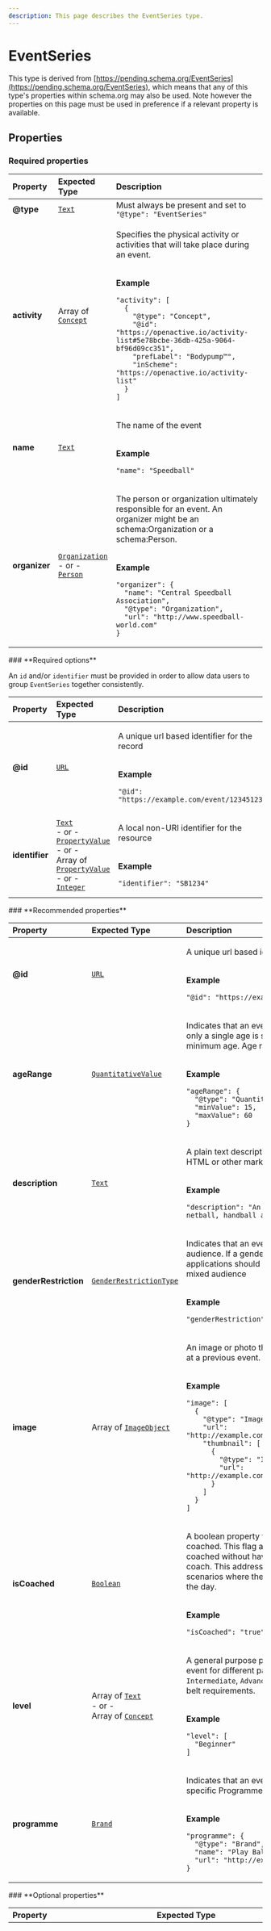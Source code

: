 ```yaml
---
description: This page describes the EventSeries type.
---
```


# EventSeries

This type is derived from [https://pending.schema.org/EventSeries](https://pending.schema.org/EventSeries), which means that any of this type's properties within schema.org may also be used. Note however the properties on this page must be used in preference if a relevant property is available.

## **Properties**

### **Required properties**

<table>
  <thead>
    <tr>
      <th style="text-align:left">Property</th>
      <th style="text-align:left">Expected Type</th>
      <th style="text-align:left">Description</th>
    </tr>
  </thead>
  <tbody>
    <tr>
      <td style="text-align:left"><b>@type</b>
      </td>
      <td style="text-align:left"> <a href="https://schema.org/Text"><code>Text</code></a>
      </td>
      <td style="text-align:left">Must always be present and set to <code>&quot;@type&quot;: &quot;EventSeries&quot;</code>
      </td>
    </tr>
    <tr>
      <td style="text-align:left"><b>activity</b>
      </td>
      <td style="text-align:left">Array of <a href="https://developer.openactive.io/data-model/types/concept"><code>Concept</code></a>
      </td>
      <td style="text-align:left">
        <p>Specifies the physical activity or activities that will take place during
          an event.</p>
        <p>
          <br /><b>Example</b>
        </p>
        <p><code>&quot;activity&quot;: [<br />  {<br />    &quot;@type&quot;: &quot;Concept&quot;,<br />    &quot;@id&quot;: &quot;https://openactive.io/activity-list#5e78bcbe-36db-425a-9064-bf96d09cc351&quot;,<br />    &quot;prefLabel&quot;: &quot;Bodypump&#x2122;&quot;,<br />    &quot;inScheme&quot;: &quot;https://openactive.io/activity-list&quot;<br />  }<br />]</code>
        </p>
      </td>
    </tr>
    <tr>
      <td style="text-align:left"><b>name</b>
      </td>
      <td style="text-align:left"> <a href="https://schema.org/Text"><code>Text</code></a>
      </td>
      <td style="text-align:left">
        <p>The name of the event</p>
        <p>
          <br /><b>Example</b>
        </p>
        <p><code>&quot;name&quot;: &quot;Speedball&quot;</code>
        </p>
      </td>
    </tr>
    <tr>
      <td style="text-align:left"><b>organizer</b>
      </td>
      <td style="text-align:left"> <a href="https://developer.openactive.io/data-model/types/organization"><code>Organization</code></a>
        <br
        />- or -
        <br /><a href="https://developer.openactive.io/data-model/types/person"><code>Person</code></a>
      </td>
      <td style="text-align:left">
        <p>The person or organization ultimately responsible for an event. An organizer
          might be an schema:Organization or a schema:Person.</p>
        <p>
          <br /><b>Example</b>
        </p>
        <p><code>&quot;organizer&quot;: {<br />  &quot;name&quot;: &quot;Central Speedball Association&quot;,<br />  &quot;@type&quot;: &quot;Organization&quot;,<br />  &quot;url&quot;: &quot;http://www.speedball-world.com&quot;<br />}</code>
        </p>
      </td>
    </tr>
  </tbody>
</table>### **Required options**

An `id` and/or `identifier` must be provided in order to allow data users to group `EventSeries` together consistently.

<table>
  <thead>
    <tr>
      <th style="text-align:left">Property</th>
      <th style="text-align:left">Expected Type</th>
      <th style="text-align:left">Description</th>
    </tr>
  </thead>
  <tbody>
    <tr>
      <td style="text-align:left"><b>@id</b>
      </td>
      <td style="text-align:left"> <a href="https://schema.org/URL"><code>URL</code></a>
      </td>
      <td style="text-align:left">
        <p>A unique url based identifier for the record</p>
        <p>
          <br /><b>Example</b>
        </p>
        <p><code>&quot;@id&quot;: &quot;https://example.com/event/1234512345&quot;</code>
        </p>
      </td>
    </tr>
    <tr>
      <td style="text-align:left"><b>identifier</b>
      </td>
      <td style="text-align:left"> <a href="https://schema.org/Text"><code>Text</code></a>
        <br />- or -
        <br /><a href="https://developer.openactive.io/data-model/types/propertyvalue"><code>PropertyValue</code></a>
        <br
        />- or -
        <br />Array of <a href="https://developer.openactive.io/data-model/types/propertyvalue"><code>PropertyValue</code></a>
        <br
        />- or -
        <br /><a href="https://schema.org/Integer"><code>Integer</code></a>
      </td>
      <td style="text-align:left">
        <p>A local non-URI identifier for the resource</p>
        <p>
          <br /><b>Example</b>
        </p>
        <p><code>&quot;identifier&quot;: &quot;SB1234&quot;</code>
        </p>
      </td>
    </tr>
  </tbody>
</table>### **Recommended properties**

<table>
  <thead>
    <tr>
      <th style="text-align:left">Property</th>
      <th style="text-align:left">Expected Type</th>
      <th style="text-align:left">Description</th>
    </tr>
  </thead>
  <tbody>
    <tr>
      <td style="text-align:left"><b>@id</b>
      </td>
      <td style="text-align:left"> <a href="https://schema.org/URL"><code>URL</code></a>
      </td>
      <td style="text-align:left">
        <p>A unique url based identifier for the record</p>
        <p>
          <br /><b>Example</b>
        </p>
        <p><code>&quot;@id&quot;: &quot;https://example.com/event/1234512345&quot;</code>
        </p>
      </td>
    </tr>
    <tr>
      <td style="text-align:left"><b>ageRange</b>
      </td>
      <td style="text-align:left"> <a href="https://developer.openactive.io/data-model/types/quantitativevalue"><code>QuantitativeValue</code></a>
      </td>
      <td style="text-align:left">
        <p>Indicates that an event is suitable for a specific age range. If only
          a single age is specified then this is assumed to be a minimum age. Age
          ranges can be specified as follows: 18-30</p>
        <p>
          <br /><b>Example</b>
        </p>
        <p><code>&quot;ageRange&quot;: {<br />  &quot;@type&quot;: &quot;QuantitativeValue&quot;,<br />  &quot;minValue&quot;: 15,<br />  &quot;maxValue&quot;: 60<br />}</code>
        </p>
      </td>
    </tr>
    <tr>
      <td style="text-align:left"><b>description</b>
      </td>
      <td style="text-align:left"> <a href="https://schema.org/Text"><code>Text</code></a>
      </td>
      <td style="text-align:left">
        <p>A plain text description of the event, which must not include HTML or
          other markup.</p>
        <p>
          <br /><b>Example</b>
        </p>
        <p><code>&quot;description&quot;: &quot;An fast paced game that incorporates netball, handball and football.&quot;</code>
        </p>
      </td>
    </tr>
    <tr>
      <td style="text-align:left"><b>genderRestriction</b>
      </td>
      <td style="text-align:left"> <a href="https://openactive.io/GenderRestrictionType"><code>GenderRestrictionType</code></a>
      </td>
      <td style="text-align:left">
        <p>Indicates that an event is restricted to male, female or a mixed audience.
          If a gender restriction isn&apos;t specified then applications should assume
          that an event is suitable for a mixed audience</p>
        <p>
          <br /><b>Example</b>
        </p>
        <p><code>&quot;genderRestriction&quot;: &quot;https://openactive.io/FemaleOnly&quot;</code>
        </p>
      </td>
    </tr>
    <tr>
      <td style="text-align:left"><b>image</b>
      </td>
      <td style="text-align:left">Array of <a href="https://developer.openactive.io/data-model/types/imageobject"><code>ImageObject</code></a>
      </td>
      <td style="text-align:left">
        <p>An image or photo that depicts the event, e.g. a photo taken at a previous
          event.</p>
        <p>
          <br /><b>Example</b>
        </p>
        <p><code>&quot;image&quot;: [<br />  {<br />    &quot;@type&quot;: &quot;ImageObject&quot;,<br />    &quot;url&quot;: &quot;http://example.com/static/image/speedball_large.jpg&quot;,<br />    &quot;thumbnail&quot;: [<br />      {<br />        &quot;@type&quot;: &quot;ImageObject&quot;,<br />        &quot;url&quot;: &quot;http://example.com/static/image/speedball_thumbnail.jpg&quot;<br />      }<br />    ]<br />  }<br />]</code>
        </p>
      </td>
    </tr>
    <tr>
      <td style="text-align:left"><b>isCoached</b>
      </td>
      <td style="text-align:left"> <a href="https://schema.org/Boolean"><code>Boolean</code></a>
      </td>
      <td style="text-align:left">
        <p>A boolean property that indicates whether an Event will be coached. This
          flag allows an Event to be marked as being coached without having to specify
          a named individual as a coach. This addresses both privacy concerns and
          also scenarios where the actual coach may only be decided on the day.</p>
        <p>
          <br /><b>Example</b>
        </p>
        <p><code>&quot;isCoached&quot;: &quot;true&quot;</code>
        </p>
      </td>
    </tr>
    <tr>
      <td style="text-align:left"><b>level</b>
      </td>
      <td style="text-align:left">Array of <a href="https://schema.org/Text"><code>Text</code></a>
        <br />- or -
        <br />Array of <a href="https://developer.openactive.io/data-model/types/concept"><code>Concept</code></a>
      </td>
      <td style="text-align:left">
        <p>A general purpose property for specifying the suitability of an event
          for different participant &#x201C;levels&#x201D;. E.g. <code>Beginner</code>, <code>Intermediate</code>, <code>Advanced</code>.
          Or in the case of martial arts, specific belt requirements.</p>
        <p>
          <br /><b>Example</b>
        </p>
        <p><code>&quot;level&quot;: [<br />  &quot;Beginner&quot;<br />]</code>
        </p>
      </td>
    </tr>
    <tr>
      <td style="text-align:left"><b>programme</b>
      </td>
      <td style="text-align:left"> <a href="https://developer.openactive.io/data-model/types/brand"><code>Brand</code></a>
      </td>
      <td style="text-align:left">
        <p>Indicates that an event will be organised according to a specific Programme.</p>
        <p>
          <br /><b>Example</b>
        </p>
        <p><code>&quot;programme&quot;: {<br />  &quot;@type&quot;: &quot;Brand&quot;,<br />  &quot;name&quot;: &quot;Play Ball!&quot;,<br />  &quot;url&quot;: &quot;http://example.org/brand/play-ball&quot;<br />}</code>
        </p>
      </td>
    </tr>
  </tbody>
</table>### **Optional properties**

<table>
  <thead>
    <tr>
      <th style="text-align:left">Property</th>
      <th style="text-align:left">Expected Type</th>
      <th style="text-align:left">Description</th>
    </tr>
  </thead>
  <tbody>
    <tr>
      <td style="text-align:left"><b>accessibilityInformation</b>
      </td>
      <td style="text-align:left"> <a href="https://schema.org/Text"><code>Text</code></a>
      </td>
      <td style="text-align:left">
        <p>Provide additional, specific documentation for participants about how
          disabilities are, or can be supported at the Event.</p>
        <p>
          <br /><b>Example</b>
        </p>
        <p><code>&quot;accessibilityInformation&quot;: &quot;This route has been British Cycling assessed as an accessible route, meaning it is suitable for the majority of adaptive bikes. The route will have no or low levels of traffic, there will be plenty of space and will have a good surface throughout. If you have any questions about using this route on an adaptive bike on this ride, please use visit https://www.letsride.co.uk/accessibility or call 0123 456 7000 and ask for the Recreation team.&quot;</code>
        </p>
      </td>
    </tr>
    <tr>
      <td style="text-align:left"><b>accessibilitySupport</b>
      </td>
      <td style="text-align:left">Array of <a href="https://developer.openactive.io/data-model/types/concept"><code>Concept</code></a>
      </td>
      <td style="text-align:left">
        <p>Used to specify the types of disabilities or impairments that are supported
          at an event.</p>
        <p>
          <br /><b>Example</b>
        </p>
        <p><code>&quot;accessibilitySupport&quot;: [<br />  {<br />    &quot;@type&quot;: &quot;Concept&quot;,<br />    &quot;@id&quot;: &quot;https://openactive.io/accessibility-support#1393f2dc-3fcc-4be9-a99f-f1e51f5ad277&quot;,<br />    &quot;prefLabel&quot;: &quot;Visual impairment&quot;,<br />    &quot;inScheme&quot;: &quot;https://openactive.io/accessibility-support&quot;<br />  }<br />]</code>
        </p>
      </td>
    </tr>
    <tr>
      <td style="text-align:left"><b>attendeeInstructions</b>
      </td>
      <td style="text-align:left"> <a href="https://schema.org/Text"><code>Text</code></a>
      </td>
      <td style="text-align:left">
        <p>Provides additional notes and instructions for event attendees, for example
          more information on how to find the event, what to bring, etc. The value
          of this property must not include HTML or other markup.</p>
        <p>
          <br /><b>Example</b>
        </p>
        <p><code>&quot;attendeeInstructions&quot;: &quot;Ensure you bring trainers and a bottle of water.&quot;</code>
        </p>
      </td>
    </tr>
    <tr>
      <td style="text-align:left"><b>category</b>
      </td>
      <td style="text-align:left">Array of <a href="https://developer.openactive.io/data-model/types/concept"><code>Concept</code></a>
        <br
        />- or -
        <br />Array of <a href="https://schema.org/Text"><code>Text</code></a>
      </td>
      <td style="text-align:left">
        <p>Provides a set of tags that help categorise and describe an event, e.g.
          its intensity, purpose, etc.</p>
        <p>
          <br /><b>Example</b>
        </p>
        <p><code>&quot;category&quot;: [<br />  &quot;High Intensity&quot;<br />]</code>
        </p>
      </td>
    </tr>
    <tr>
      <td style="text-align:left"><b>contributor</b>
      </td>
      <td style="text-align:left">Array of <a href="https://developer.openactive.io/data-model/types/person"><code>Person</code></a>
      </td>
      <td style="text-align:left">
        <p>A Person who contributes to the facilitation of the Event.</p>
        <p>
          <br /><b>Example</b>
        </p>
        <p><code>&quot;contributor&quot;: [<br />  {<br />    &quot;@type&quot;: &quot;Person&quot;,<br />    &quot;familyName&quot;: &quot;Smith&quot;,<br />    &quot;givenName&quot;: &quot;Nicole&quot;,<br />    &quot;@id&quot;: &quot;https://example.com/locations/1234ABCD/leaders/89&quot;,<br />    &quot;identifier&quot;: 89<br />  }<br />]</code>
        </p>
      </td>
    </tr>
    <tr>
      <td style="text-align:left"><b>duration</b>
      </td>
      <td style="text-align:left"> <a href="https://schema.org/Duration"><code>Duration</code></a>
      </td>
      <td style="text-align:left">
        <p>The duration of the event given in [ISO8601] format.</p>
        <p>
          <br /><b>Example</b>
        </p>
        <p><code>&quot;duration&quot;: &quot;PT1H&quot;</code>
        </p>
      </td>
    </tr>
    <tr>
      <td style="text-align:left"><b>eventAttendanceMode</b>
      </td>
      <td style="text-align:left"> <a href="https://schema.org/EventAttendanceModeEnumeration"><code>EventAttendanceModeEnumeration</code></a>
      </td>
      <td style="text-align:left">
        <p>The eventAttendanceMode of an event indicates whether it occurs online,
          offline, or a mix.</p>
        <p>
          <br /><b>Example</b>
        </p>
        <p><code>&quot;eventAttendanceMode&quot;: &quot;https://schema.org/OnlineEventAttendanceMode&quot;</code>
        </p>
      </td>
    </tr>
    <tr>
      <td style="text-align:left"><b>eventStatus</b>
      </td>
      <td style="text-align:left"> <a href="https://schema.org/EventStatusType"><code>EventStatusType</code></a>
      </td>
      <td style="text-align:left">
        <p>The status of an event. Can be used to indicate rescheduled or cancelled
          events</p>
        <p>
          <br /><b>Example</b>
        </p>
        <p><code>&quot;eventStatus&quot;: &quot;https://schema.org/EventScheduled&quot;</code>
        </p>
      </td>
    </tr>
    <tr>
      <td style="text-align:left"><b>identifier</b>
      </td>
      <td style="text-align:left"> <a href="https://schema.org/Text"><code>Text</code></a>
        <br />- or -
        <br /><a href="https://developer.openactive.io/data-model/types/propertyvalue"><code>PropertyValue</code></a>
        <br
        />- or -
        <br />Array of <a href="https://developer.openactive.io/data-model/types/propertyvalue"><code>PropertyValue</code></a>
        <br
        />- or -
        <br /><a href="https://schema.org/Integer"><code>Integer</code></a>
      </td>
      <td style="text-align:left">
        <p>A local non-URI identifier for the resource</p>
        <p>
          <br /><b>Example</b>
        </p>
        <p><code>&quot;identifier&quot;: &quot;SB1234&quot;</code>
        </p>
      </td>
    </tr>
    <tr>
      <td style="text-align:left"><b>isAccessibleForFree</b>
      </td>
      <td style="text-align:left"> <a href="https://schema.org/Boolean"><code>Boolean</code></a>
      </td>
      <td style="text-align:left">
        <p>Whether the Event is accessible without charge.</p>
        <p>
          <br /><b>Example</b>
        </p>
        <p><code>&quot;isAccessibleForFree&quot;: &quot;true&quot;</code>
        </p>
      </td>
    </tr>
    <tr>
      <td style="text-align:left"><b>leader</b>
      </td>
      <td style="text-align:left">Array of <a href="https://developer.openactive.io/data-model/types/person"><code>Person</code></a>
      </td>
      <td style="text-align:left">
        <p>Refers to a person (schema:Person) who will be leading an event. E.g.
          a coach. This is a more specific role than an organiser or a contributor.
          The person will need to have given their consent for their personal information
          to be present in the Open Data.</p>
        <p>
          <br /><b>Example</b>
        </p>
        <p><code>&quot;leader&quot;: [<br />  {<br />    &quot;@type&quot;: &quot;Person&quot;,<br />    &quot;familyName&quot;: &quot;Smith&quot;,<br />    &quot;givenName&quot;: &quot;Nicole&quot;,<br />    &quot;gender&quot;: &quot;https://schema.org/Male&quot;,<br />    &quot;@id&quot;: &quot;https://example.com/locations/1234ABCD/leaders/89&quot;,<br />    &quot;identifier&quot;: 89<br />  }<br />]</code>
        </p>
      </td>
    </tr>
    <tr>
      <td style="text-align:left"><b>location</b>
      </td>
      <td style="text-align:left"> <a href="https://developer.openactive.io/data-model/types/place"><code>Place</code></a>
      </td>
      <td style="text-align:left">
        <p>The location at which the event will take place. Or, in the case of events
          that may span multiple locations, the initial meeting or starting point.</p>
        <p>It is recommended that locations should be specified as a <a href="https://github.com/openactive/developer-documentation/tree/3e411399328a3f9d6ae0f02c695b22c7cf9dbe00/models/place/README.md">Place</a> complete
          with a fully described geographic location and/or address.</p>
        <p>If only an address is available then this should be described as a <a href="https://github.com/openactive/developer-documentation/tree/3e411399328a3f9d6ae0f02c695b22c7cf9dbe00/models/postaladdress/README.md">PostalAddress</a>.</p>
        <p>Applications may use <a href="https://schema.org/Text">schema:Text</a> to
          provide a more general description of a location (&quot;In Victoria Park,
          near the lake&quot;), but this is not recommended: consuming applications
          will be unable to help users discover opportunities based on their location.</p>
        <p>
          <br /><b>Example</b>
        </p>
        <p><code>&quot;location&quot;: {<br />  &quot;@type&quot;: &quot;Place&quot;,<br />  &quot;@id&quot;: &quot;https://example.com/locations/1234ABCD&quot;,<br />  &quot;identifier&quot;: &quot;1234ABCD&quot;,<br />  &quot;address&quot;: {<br />    &quot;addressLocality&quot;: &quot;New Malden&quot;,<br />    &quot;addressRegion&quot;: &quot;London&quot;,<br />    &quot;postalCode&quot;: &quot;NW5 3DU&quot;,<br />    &quot;streetAddress&quot;: &quot;Raynes Park High School, 46A West Barnes Lane&quot;,<br />    &quot;@type&quot;: &quot;PostalAddress&quot;<br />  },<br />  &quot;description&quot;: &quot;Raynes Park High School in London&quot;,<br />  &quot;geo&quot;: {<br />    &quot;latitude&quot;: 51.4034423828125,<br />    &quot;longitude&quot;: -0.2369088977575302,<br />    &quot;@type&quot;: &quot;GeoCoordinates&quot;<br />  },<br />  &quot;name&quot;: &quot;Raynes Park High School&quot;,<br />  &quot;telephone&quot;: &quot;01253 473934&quot;<br />}</code>
        </p>
      </td>
    </tr>
    <tr>
      <td style="text-align:left"><b>maximumAttendeeCapacity</b>
      </td>
      <td style="text-align:left"> <a href="https://schema.org/Integer"><code>Integer</code></a>
      </td>
      <td style="text-align:left">
        <p>The maximum capacity of the Event.</p>
        <p>
          <br /><b>Example</b>
        </p>
        <p><code>&quot;maximumAttendeeCapacity&quot;: 30</code>
        </p>
      </td>
    </tr>
    <tr>
      <td style="text-align:left"><b>maximumVirtualAttendeeCapacity</b>
      </td>
      <td style="text-align:left"> <a href="https://schema.org/Integer"><code>Integer</code></a>
      </td>
      <td style="text-align:left">
        <p>Indicates the maximum number of connections to a shared virtual space.</p>
        <p>
          <br /><b>Example</b>
        </p>
        <p><code>&quot;maximumVirtualAttendeeCapacity&quot;: 20</code>
        </p>
      </td>
    </tr>
    <tr>
      <td style="text-align:left"><b>meetingPoint</b>
      </td>
      <td style="text-align:left"> <a href="https://schema.org/Text"><code>Text</code></a>
      </td>
      <td style="text-align:left">
        <p>Instructions for the attendees of an Event about where they should meet
          the organizer or leader at the start of the event. Some larger locations
          may have several possible meeting points, so this property provides additional
          more specific directions.</p>
        <p>
          <br /><b>Example</b>
        </p>
        <p><code>&quot;meetingPoint&quot;: &quot;At the entrance to the park&quot;</code>
        </p>
      </td>
    </tr>
    <tr>
      <td style="text-align:left"><b>offers</b>
      </td>
      <td style="text-align:left">Array of <a href="https://developer.openactive.io/data-model/types/offer"><code>Offer</code></a>
      </td>
      <td style="text-align:left">
        <p>An array of schema:Offer that include the price of attending.</p>
        <p>
          <br /><b>Example</b>
        </p>
        <p><code>&quot;offers&quot;: [<br />  {<br />    &quot;@type&quot;: &quot;Offer&quot;,<br />    &quot;identifier&quot;: &quot;OX-AD&quot;,<br />    &quot;name&quot;: &quot;Adult&quot;,<br />    &quot;price&quot;: 3.3,<br />    &quot;priceCurrency&quot;: &quot;GBP&quot;,<br />    &quot;url&quot;: &quot;https://profile.everyoneactive.com/booking?Site=0140&amp;Activities=1402CBP20150217&amp;Culture=en-GB&quot;<br />  }<br />]</code>
        </p>
      </td>
    </tr>
    <tr>
      <td style="text-align:left"><b>remainingAttendeeCapacity</b>
      </td>
      <td style="text-align:left"> <a href="https://schema.org/Integer"><code>Integer</code></a>
      </td>
      <td style="text-align:left">
        <p>The number of places that are still available for the Event.</p>
        <p>
          <br /><b>Example</b>
        </p>
        <p><code>&quot;remainingAttendeeCapacity&quot;: 20</code>
        </p>
      </td>
    </tr>
    <tr>
      <td style="text-align:left"><b>schedulingNote</b>
      </td>
      <td style="text-align:left"> <a href="https://schema.org/Text"><code>Text</code></a>
      </td>
      <td style="text-align:left">
        <p>Provides a note from an organizer relating to how this Event is scheduled.</p>
        <p>
          <br /><b>Example</b>
        </p>
        <p><code>&quot;schedulingNote&quot;: &quot;This event doesn&apos;t run during school holidays&quot;</code>
        </p>
      </td>
    </tr>
    <tr>
      <td style="text-align:left"><b>subEvent</b>
      </td>
      <td style="text-align:left">Array of <a href="https://developer.openactive.io/data-model/types/event"><code>Event</code></a>
      </td>
      <td style="text-align:left">Relates a parent event to a child event. Properties describing the parent
        event can be assumed to apply to the child, unless otherwise specified.
        A child event might be a specific instance of an Event within a schedule</td>
    </tr>
    <tr>
      <td style="text-align:left"><b>superEvent</b>
      </td>
      <td style="text-align:left"> <a href="https://developer.openactive.io/data-model/types/event"><code>Event</code></a>
      </td>
      <td style="text-align:left">Relates a child event to a parent event. Properties describing the parent
        event can be assumed to apply to the child, unless otherwise specified.
        A parent event might specify a recurring schedule, of which the child event
        is one specific instance</td>
    </tr>
    <tr>
      <td style="text-align:left"><b>url</b>
      </td>
      <td style="text-align:left"> <a href="https://schema.org/URL"><code>URL</code></a>
      </td>
      <td style="text-align:left">
        <p>A URL to a web page (or section of a page) that describes the event.</p>
        <p>
          <br /><b>Example</b>
        </p>
        <p><code>&quot;url&quot;: &quot;https://example.com/event/1234&quot;</code>
        </p>
      </td>
    </tr>
  </tbody>
</table>### **Beta Extension properties**

These properties are defined in the [OpenActive Beta Extension](https://openactive.io/ns-beta). The OpenActive Beta Extension is defined as a convenience to help document properties that are in active testing and review by the community. Publishers should not assume that properties in the beta namespace will either be added to the core specification or be included in the namespace over the long term.

<table>
  <thead>
    <tr>
      <th style="text-align:left">Property</th>
      <th style="text-align:left">Expected Type</th>
      <th style="text-align:left">Description</th>
    </tr>
  </thead>
  <tbody>
    <tr>
      <td style="text-align:left"><b>beta:affiliatedLocation</b>
      </td>
      <td style="text-align:left"> <a href="https://schema.org/Place"><code>Place</code></a>
      </td>
      <td style="text-align:left">
        <p><a href="https://github.com/openactive/modelling-opportunity-data/issues/227">Proposal #227</a>
        </p>
        <p>The physical location affiliated with the virtual event, for example the
          original location of the event before it was moved online.</p>
      </td>
    </tr>
    <tr>
      <td style="text-align:left"><b>beta:attendeeCount</b>
      </td>
      <td style="text-align:left"> <a href="https://schema.org/Integer"><code>Integer</code></a>
      </td>
      <td style="text-align:left">
        <p><a href="https://github.com/openactive/ns-beta/issues/12">Proposal #12</a>
        </p>
        <p>For events that have an unlimited number of tickets, captures the number
          of attendees (actual attendance).</p>
      </td>
    </tr>
    <tr>
      <td style="text-align:left"><b>beta:distance</b>
      </td>
      <td style="text-align:left"> <a href="https://schema.org/QuantitativeValue"><code>QuantitativeValue</code></a>
      </td>
      <td style="text-align:left">
        <p><a href="https://github.com/openactive/ns-beta/issues/3">Proposal #3</a>
        </p>
        <p>The distance of a run, cycle or other activity. Must also include units.</p>
      </td>
    </tr>
    <tr>
      <td style="text-align:left"><b>beta:donationPaymentUrl</b>
      </td>
      <td style="text-align:left"> <a href="https://schema.org/URL"><code>URL</code></a>
      </td>
      <td style="text-align:left">
        <p><a href="https://github.com/openactive/modelling-opportunity-data/issues/234">Proposal #234</a>
        </p>
        <p>The URL of the webpage where the activity provider accepts donations.</p>
      </td>
    </tr>
    <tr>
      <td style="text-align:left"><b>beta:estimatedDuration</b>
      </td>
      <td style="text-align:left"> <a href="https://schema.org/QuantitativeValue"><code>QuantitativeValue</code></a>
      </td>
      <td style="text-align:left">
        <p><a href="https://github.com/openactive/modelling-opportunity-data/issues/201">Proposal #201</a>
        </p>
        <p>A property that allows an Event duration to be represented as a range
          (e.g. 0-30mins, 30-60mins, 60-90mins, 90+).</p>
      </td>
    </tr>
    <tr>
      <td style="text-align:left"><b>beta:facilitySetting</b>
      </td>
      <td style="text-align:left"> <a href="https://openactive.io/ns-beta#FacilitySettingType"><code>FacilitySettingType</code></a>
      </td>
      <td style="text-align:left">
        <p><a href="https://github.com/openactive/facility-types/issues/1">Proposal #1</a>
        </p>
        <p>Whether the event or facility is indoor or outdoor.</p>
      </td>
    </tr>
    <tr>
      <td style="text-align:left"><b>beta:formattedDescription</b>
      </td>
      <td style="text-align:left"> <a href="https://schema.org/Text"><code>Text</code></a>
      </td>
      <td style="text-align:left">
        <p><a href="https://github.com/openactive/ns-beta/issues/2">Proposal #2</a>
        </p>
        <p>Sometimes a description is stored with formatting (e.g. href, bold, italics,
          embedded YouTube videos). This formatting can be useful for data consumers.</p>
      </td>
    </tr>
    <tr>
      <td style="text-align:left"><b>beta:isFirstSessionAccessibleForFree</b>
      </td>
      <td style="text-align:left"> <a href="https://schema.org/Boolean"><code>Boolean</code></a>
      </td>
      <td style="text-align:left">
        <p><a href="https://github.com/openactive/modelling-opportunity-data/issues/232">Proposal #232</a>
        </p>
        <p>A property that indicates whether the first session is free.</p>
      </td>
    </tr>
    <tr>
      <td style="text-align:left"><b>beta:isInteractivityPreferred</b>
      </td>
      <td style="text-align:left"> <a href="https://schema.org/Boolean"><code>Boolean</code></a>
      </td>
      <td style="text-align:left">
        <p><a href="https://github.com/openactive/modelling-opportunity-data/issues/230">Proposal #230</a>
        </p>
        <p>Indicates whether the virtual event is interactive (e.g. Zoom with participant
          microphones and cameras on), or is just a one-way broadcast (e.g. Facebook
          Live, Instagram Live, Zoom with participant microphones and cameras off).</p>
      </td>
    </tr>
    <tr>
      <td style="text-align:left"><b>beta:isVirtuallyCoached</b>
      </td>
      <td style="text-align:left"> <a href="https://schema.org/Boolean"><code>Boolean</code></a>
      </td>
      <td style="text-align:left">
        <p><a href="https://github.com/openactive/modelling-opportunity-data/issues/71">Proposal #71</a>
        </p>
        <p>A property that indicates whether the event is led by a virtual coach.
          Only relevant if an event <code>isCoached</code>. If not provided is assumed
          to be <code>false</code>.</p>
      </td>
    </tr>
    <tr>
      <td style="text-align:left"><b>beta:isWheelchairAccessible</b>
      </td>
      <td style="text-align:left"> <a href="https://schema.org/Boolean"><code>Boolean</code></a>
      </td>
      <td style="text-align:left">
        <p><a href="https://github.com/openactive/modelling-opportunity-data/issues/166">Proposal #166</a>
        </p>
        <p>A property that details whether the event is suitable for wheelchair access.
          Placed on Event as this field could be used to detail whether the Event
          is suitable, as well as the Place.</p>
      </td>
    </tr>
    <tr>
      <td style="text-align:left"><b>beta:offerValidityPeriod</b>
      </td>
      <td style="text-align:left"> <a href="https://schema.org/Duration"><code>Duration</code></a>
      </td>
      <td style="text-align:left">
        <p><a href="https://github.com/openactive/modelling-opportunity-data/issues/204">Proposal #204</a>
        </p>
        <p>Duration before the event for which the associated Offers are valid</p>
      </td>
    </tr>
    <tr>
      <td style="text-align:left"><b>beta:participantSuppliedEquipment</b>
      </td>
      <td style="text-align:left"> <a href="https://developer.openactive.io/data-model/types/requiredstatustype"><code>RequiredStatusType</code></a>
      </td>
      <td style="text-align:left">
        <p><a href="https://github.com/openactive/modelling-opportunity-data/issues/229">Proposal #229</a>
        </p>
        <p>Indicates whether the participant must or may supply equipment for use
          in the Event.</p>
      </td>
    </tr>
    <tr>
      <td style="text-align:left"><b>beta:registrationCount</b>
      </td>
      <td style="text-align:left"> <a href="https://schema.org/Integer"><code>Integer</code></a>
      </td>
      <td style="text-align:left">
        <p><a href="https://github.com/openactive/ns-beta/issues/13">Proposal #13</a>
        </p>
        <p>For events that have an unlimited number of tickets, captures the number
          of registrations (intention to attend).</p>
      </td>
    </tr>
    <tr>
      <td style="text-align:left"><b>beta:sportsActivityLocation</b>
      </td>
      <td style="text-align:left">Array of <a href="https://schema.org/SportsActivityLocation"><code>SportsActivityLocation</code></a>
      </td>
      <td style="text-align:left">
        <p><a href="https://github.com/openactive/modelling-opportunity-data/issues/110">Proposal #110</a>
        </p>
        <p>Internal location of the event, e.g. Court 1</p>
      </td>
    </tr>
    <tr>
      <td style="text-align:left"><b>beta:video</b>
      </td>
      <td style="text-align:left">Array of <a href="https://schema.org/VideoObject"><code>VideoObject</code></a>
      </td>
      <td style="text-align:left">
        <p><a href="https://github.com/openactive/modelling-opportunity-data/issues/88">Proposal #88</a>
        </p>
        <p>A related video object.</p>
      </td>
    </tr>
    <tr>
      <td style="text-align:left"><b>beta:virtualLocation</b>
      </td>
      <td style="text-align:left"> <a href="https://pending.schema.org/VirtualLocation"><code>VirtualLocation</code></a>
      </td>
      <td style="text-align:left">
        <p><a href="https://github.com/openactive/modelling-opportunity-data/issues/224">Proposal #224</a>
        </p>
        <p>Describes a means of electronic access to a shared virtual space.</p>
      </td>
    </tr>
  </tbody>
</table>Except as otherwise noted, the content of this page is licensed under the [Creative Commons Attribution License \(CC-BY V4.0\)](https://creativecommons.org/licenses/by/4.0/), and code samples are licensed under the [MIT License](https://opensource.org/licenses/MIT), for anyone to access, use and share; using attribution "[OpenActive](https://www.openactive.io/)".

